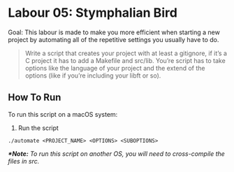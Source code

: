 # Labour 05: Stymphalian Bird

Goal: This labour is made to make you more efficient when starting a new project by automating all of the repetitive settings you usually have to do.

> Write a script that creates your project with at least a gitignore, if it’s a C project it has to add a Makefile and src/lib.
You’re script has to take options like the language of your project and the extend of the options (like if you’re including your libft or so).  

## How To Run
To run this script on a macOS system: 

1. Run the script
```
./automate <PROJECT_NAME> <OPTIONS> <SUBOPTIONS>
```

**_*Note:_** *To run this script on another OS, you will need to cross-compile the files in src.*
